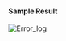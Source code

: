 
#### Sample Result

![Error_log](https://github.com/user-attachments/assets/59188097-9e94-4a9c-baba-16f4c8ca5ef5)
